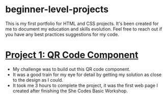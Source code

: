 # beginner-level-projects
This is my first portfolio for HTML and CSS projects. It's been created for me to document my education and skills evolution. Feel free to reach out if you have any best practices suggestions for my code.

# [Project 1: QR Code Component](https://github.com/cinthiacicilio/beginner-level-projects/blob/main/web-version.html)
* My challenge was to build out this QR code component.
* It was a good train for my eye for detail by getting my solution as close to the design as I could.
* It took me 3 hours to complete the project, it was the first web page I created after finishing the She Codes Basic Workshop.
